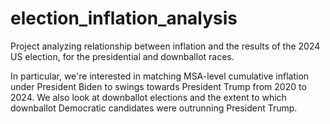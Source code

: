 # election_inflation_analysis
Project analyzing relationship between inflation and the results of the 2024 US election, for the presidential and downballot races.


In particular, we're interested in matching MSA-level cumulative inflation under President Biden to swings towards President Trump from 2020 to 2024. We also look at downballot elections and the extent to which downballot Democratic candidates were outrunning President Trump. 